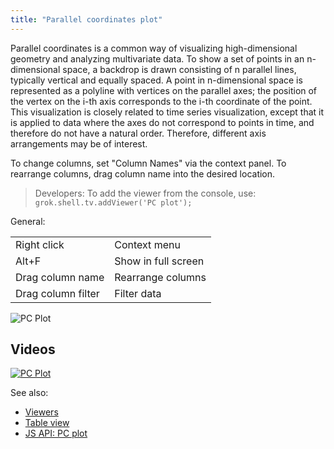 ```yaml
---
title: "Parallel coordinates plot"
---
```


Parallel coordinates is a common way of visualizing high-dimensional geometry and analyzing multivariate data. To show a
set of points in an n-dimensional space, a backdrop is drawn consisting of n parallel lines, typically vertical and
equally spaced. A point in n-dimensional space is represented as a polyline with vertices on the parallel axes; the
position of the vertex on the i-th axis corresponds to the i-th coordinate of the point. This visualization is closely
related to time series visualization, except that it is applied to data where the axes do not correspond to points in
time, and therefore do not have a natural order. Therefore, different axis arrangements may be of interest.

To change columns, set "Column Names" via the context panel. To rearrange columns, drag column name into the desired
location.

> Developers: To add the viewer from the console, use:
`grok.shell.tv.addViewer('PC plot');`

General:

|                    |                     |
|--------------------|---------------------|
| Right click        | Context menu        |
| Alt+F              | Show in full screen |
| Drag column name   | Rearrange columns   |
| Drag column filter | Filter data         |

![PC Plot](../../uploads/gifs/pc-plot.gif "PC Plot")

## Videos

[![PC Plot](../../uploads/youtube/visualizations2.png "Open on Youtube")](https://www.youtube.com/watch?v=7MBXWzdC0-I&t=1798s)

See also:

* [Viewers](../viewers/viewers.md)
* [Table view](../../datagrok/navigation/table-view.md)
* [JS API: PC plot](https://public.datagrok.ai/js/samples/ui/viewers/types/pc-plot)

